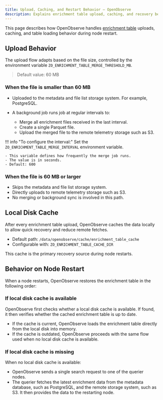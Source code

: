 ```yaml
---
title: Upload, Caching, and Restart Behavior – OpenObserve
description: Explains enrichment table upload, caching, and recovery behavior in OpenObserve based on file size and system settings.
---
```

This page describes how OpenObserve handles [enrichment table](../enrichment/) uploads, caching, and table loading behavior during node restart.


## Upload Behavior
The upload flow adapts based on the file size, controlled by the environment variable `ZO_ENRICHMENT_TABLE_MERGE_THRESHOLD_MB`. 
> Default value: 60 MB

### When the file is smaller than 60 MB
- Uploaded to the metadata and file list storage system. For example, PostgreSQL.
- A background job runs  job at regular intervals to:

    - Merge all enrichment files received in the last interval.
    - Create a single Parquet file.
    - Upload the merged file to the remote telemetry storage such as S3.

!!! info "To configure the interval:"
    Set the `ZO_ENRICHMENT_TABLE_MERGE_INTERVAL` environment variable.

    - This variable defines how frequently the merge job runs.
    - The value is in seconds.
    - Default: 600

### When the file is 60 MB or larger

- Skips the metadata and file list storage system.
- Directly uploads to remote telemetry storage such as S3.
- No merging or background sync is involved in this path.



## Local Disk Cache
After every enrichment table upload, OpenObserve caches the data locally to allow quick recovery and reduce remote fetches. 

- Default path: `/data/openobserve/cache/enrichment_table_cache`
- Configurable with: `ZO_ENRICHMENT_TABLE_CACHE_DIR`

This cache is the primary recovery source during node restarts.


## Behavior on Node Restart
When a node restarts, OpenObserve restores the enrichment table in the following order:

### If local disk cache is available

OpenObserve first checks whether a local disk cache is available. If found, it then verifies whether the cached enrichment table is up to date.

- If the cache is current, OpenObserve loads the enrichment table directly from the local disk into memory.
- If the cache is outdated, OpenObserve proceeds with the same flow used when no local disk cache is available.

### If local disk cache is missing

When no local disk cache is available: 

- OpenObserve sends a single search request to one of the querier nodes.
- The querier fetches the latest enrichment data from the metadata database, such as PostgreSQL, and the remote storage system, such as S3. It then provides the data to the restarting node.



